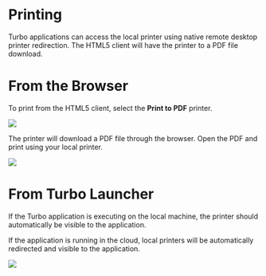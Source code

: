 # Printing

Turbo applications can access the local printer using native remote desktop printer redirection. The HTML5 client will have the printer to a PDF file download.

# From the Browser

To print from the HTML5 client, select the **Print to PDF** printer.

![](/docs/end_user_guide/printing/print-to-pdf.png)

The printer will download a PDF file through the browser. Open the PDF and print using your local printer.

![](/docs/end_user_guide/printing/downloaded-pdf.png)

# From Turbo Launcher

If the Turbo application is executing on the local machine, the printer should automatically be visible to the application.

If the application is running in the cloud, local printers will be automatically redirected and visible to the application.

![](/docs/end_user_guide/printing/redirected-printer.png)